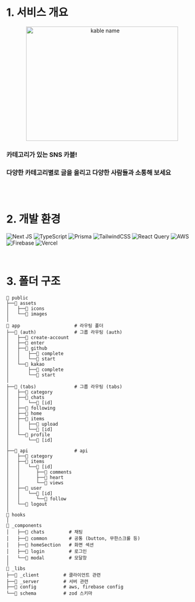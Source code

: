 # 1. 서비스 개요
<div align="center">
  <img src="https://github.com/user-attachments/assets/1fa0531a-9808-4d94-a7cd-357f943b855c" alt="kable name" width="400" height="300" />
</div>

### 카테고리가 있는 SNS 카블!
### 다양한 카테고리별로 글을 올리고 다양한 사람들과 소통해 보세요

<br/>
<br/>


# 2. 개발 환경
![Next JS](https://img.shields.io/badge/Next-14-black?style=for-the-badge&logo=next.js&logoColor=white) ![TypeScript](https://img.shields.io/badge/typescript-%23007ACC.svg?style=for-the-badge&logo=typescript&logoColor=white) ![Prisma](https://img.shields.io/badge/Prisma-3982CE?style=for-the-badge&logo=Prisma&logoColor=white) ![TailwindCSS](https://img.shields.io/badge/tailwindcss-%2338B2AC.svg?style=for-the-badge&logo=tailwind-css&logoColor=white) ![React Query](https://img.shields.io/badge/-React%20Query-FF4154?style=for-the-badge&logo=react%20query&logoColor=white) ![AWS](https://img.shields.io/badge/AWS-%23FF9900.svg?style=for-the-badge&logo=amazon-aws&logoColor=white) ![Firebase](https://img.shields.io/badge/firebase-a08021?style=for-the-badge&logo=firebase&logoColor=ffcd34) ![Vercel](https://img.shields.io/badge/vercel-%23000000.svg?style=for-the-badge&logo=vercel&logoColor=white)

<br/>

# 3. 폴더 구조

```
📁 public
├──📁 assets
│   ├──📁 icons
│   └──📁 images
│
📁 app                    # 라우팅 폴더
├──📁 (auth)              # 그룹 라우팅 (auth)
│   ├──📁 create-account
│   ├──📁 enter
│   ├──📁 github
│   │   ├──📁 complete
│   │   └──📁 start
│   └──📁 kakao
│       ├──📁 complete
│       └──📁 start
│
├──📁 (tabs)              # 그룹 라우팅 (tabs)
│   ├──📁 category
│   ├──📁 chats
│   │   └──📁 [id]
│   ├──📁 following
│   ├──📁 home
│   ├──📁 items
│   │   ├──📁 upload
│   │   └──📁 [id]
│   └──📁 profile
│       └──📁 [id]
│
├──📁 api                 # api
│   ├──📁 category
│   ├──📁 items
│   │   └──📁 [id]
│   │      ├──📁 comments
│   │      ├──📁 heart
│   │      └──📁 views
│   ├──📁 user
│   │   └──📁 [id]
│   │      └──📁 follow
│   └──📁 logout
│
📁 hooks
│   
📁 _components
│   ├──📁 chats         # 채팅
│   ├──📁 common        # 공통 (button, 무한스크롤 등)
│   ├──📁 homeSection   # 화면 섹션
│   ├──📁 login         # 로그인
│   └──📁 modal         # 모달창
│
📁 _libs
├──📁 _client         # 클라이언트 관련
├──📁 _server         # 서버 관련
├──📁 config          # aws, firebase config
└──📁 schema          # zod 스키마
```
